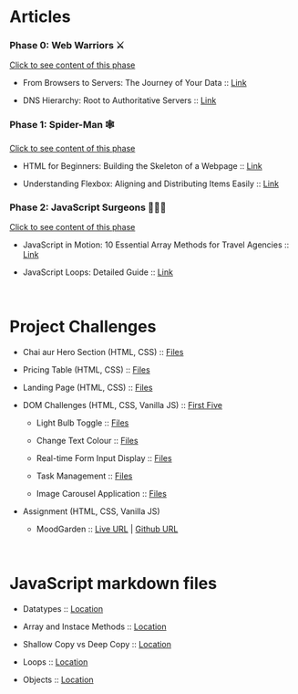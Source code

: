 # Articles

### **Phase 0: Web Warriors ⚔️**
[Click to see content of this phase](Content.md#phase-0-web-warriors)

- From Browsers to Servers: The Journey of Your Data :: [Link](https://web-warrior.hashnode.dev/from-browsers-to-servers-the-journey-of-your-data)

- DNS Hierarchy: Root to Authoritative Servers :: [Link](https://web-warrior.hashnode.dev/dns-hierarchy-root-to-authoritative-servers)


### **Phase 1: Spider-Man  🕸️**
[Click to see content of this phase](Content.md#phase-1-spider-man)

- HTML for Beginners: Building the Skeleton of a Webpage :: [Link](https://web-architect.hashnode.dev/html-for-beginners-building-the-skeleton-of-a-webpage)

- Understanding Flexbox: Aligning and Distributing Items Easily :: [Link](https://web-architect.hashnode.dev/understanding-flexbox-aligning-and-distributing-items-easily)


### **Phase 2: JavaScript Surgeons 🧑🏻‍⚕️**
[Click to see content of this phase](Content.md#Phase-2-javaScript-surgeons)

- JavaScript in Motion: 10 Essential Array Methods for Travel Agencies :: [Link](https://web-architect.hashnode.dev/javascript-in-motion-10-essential-array-methods-for-travel-agencies)
  
- JavaScript Loops: Detailed Guide :: [Link](https://web-architect.hashnode.dev/javascript-loops-detailed-guide)

<br>

# Project Challenges

- Chai aur Hero Section (HTML, CSS) :: [Files](CSS/chai-aur-hero-section)

- Pricing Table (HTML, CSS) :: [Files](CSS/pricing-table/)

- Landing Page (HTML, CSS) :: [Files](CSS/landing-page/)

- DOM Challenges (HTML, CSS, Vanilla JS) :: [First Five](JS/DOM_Challenges_1_to_5)

    - Light Bulb Toggle ::  [Files](JS/DOM_Challenges_1_to_5/challenge-1)

    - Change Text Colour ::  [Files](JS/DOM_Challenges_1_to_5/challenge-2)

    - Real-time Form Input Display  ::  [Files](JS/DOM_Challenges_1_to_5/challenge-3)

    - Task Management  ::  [Files](JS/DOM_Challenges_1_to_5/challenge-4)

    - Image Carousel Application  ::  [Files](JS/DOM_Challenges_1_to_5/challenge-5)

- Assignment (HTML, CSS, Vanilla JS)
  
    - MoodGarden :: [Live URL](https://moodgarden.vercel.app) | [Github URL](https://github.com/dharmendra9503/MoodGarden)

<br>

# JavaScript markdown files

- Datatypes :: [Location](JS/markdowns/datatypes.md)

- Array and Instace Methods :: [Location](JS/markdowns/array-methods.md)

- Shallow Copy vs Deep Copy :: [Location](JS/markdowns/shallow-deep-copy.md)

- Loops :: [Location](JS/markdowns/loops.md)

- Objects :: [Location](JS/objects.js)
